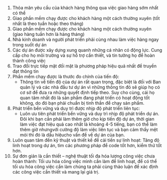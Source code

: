 1. Thỏa mãn yêu cầu của khách hàng thông qua việc giao hàng sớm nhất có thể
2. Giao phần mềm chạy được cho khách hàng một cách thường xuyên (tốt nhất là theo tuần hoặc theo tháng)
3. Giao phần mềm chạy được cho khách hàng một cách thường xuyên (giao hàng tuần hơn là hàng tháng)
4. Nhà kinh doanh và người phát triển phải cùng nhau làm việc hàng ngay trong suốt dự án
5. Các dự án được xây dựng xung quanh những cá nhân có động lực. Cung cấp cho họ môi trường và sự hỗ 
trợ cần thiết, và tin tưởng họ để hoàn thành công việc
6. Trao đổi trực tiếp mặt đối mặt là phương pháp hiệu quả nhất để truyền đạt thông tin
7. Phần mềm chạy được là thước đo chính của tiến độ:
	- Thông tin về tiến độ của dự án rất quan trọng, đặc biệt là đối với Ban quản
lý và các nhà đầu tư dự án vì những thông tin đó sẽ giúp họ có cơ sở để đưa ra 
những quyết định tiếp theo. Suy cho cùng, cái họ quan tâm nhất đó là sản phẩm 
đang phát triển có hoạt động tốt không, do đó bạn phải chuẩn bị tinh thần để 
chạy sản phẩm.
8. Phát triển bền vững và duy trì được nhịp độ phát triển liên tục:
	- Luôn ưu tiên phát triển bền vững và duy trì nhịp độ phát triển dự án. Đôi
khi bạn cần phải làm thêm giờ cho kịp tiến độ dự án, thời gian làm việc đạt hiệu 
quả cao nhất là khoảng 4-5 tiếng, bạn có thể làm thêm giờ nhưngvới cường độ làm 
việc liên tục và bạn cảm thấy mệt mỏi thì đó là dấu hiệucho vấn đề về dự án của 
bạn.
9. Luôn quan tâm đến kỹ thuật và thiết kế để cải tiến sự linh hoạt: Tăng độ linh hoạt trong dự án, 
tìm các phương pháp để code tốt hơn, kiểm thử tốt hơn.
10. Sự đơn giản là cần thiết – nghệ thuật tối đa hóa lượng công việc chưa hoàn thành: Tối ưu hóa công việc mình cần làm để linh hoạt, 
để có thể tối ưu hóa công việc cần làm chúng ta phải cùng thảo luận để xác định các công việc cần thiết và mang lại giá trị.

